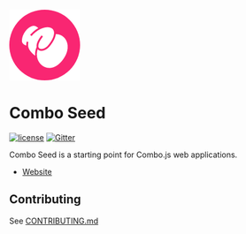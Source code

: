 ![Logo](https://github.com/combojs/combo-seed/blob/master/doc/img/logo.png?raw=true)

# Combo Seed

[![license](https://img.shields.io/github/license/mashape/apistatus.svg)](https://opensource.org/licenses/MIT)
[![Gitter](https://img.shields.io/gitter/room/nwjs/nw.js.svg)](https://gitter.im/combo-js/)

Combo Seed is a starting point for Combo.js web applications.

* [Website](http://www.combojs.com/)

## Contributing

See [CONTRIBUTING.md](CONTRIBUTING.md)
